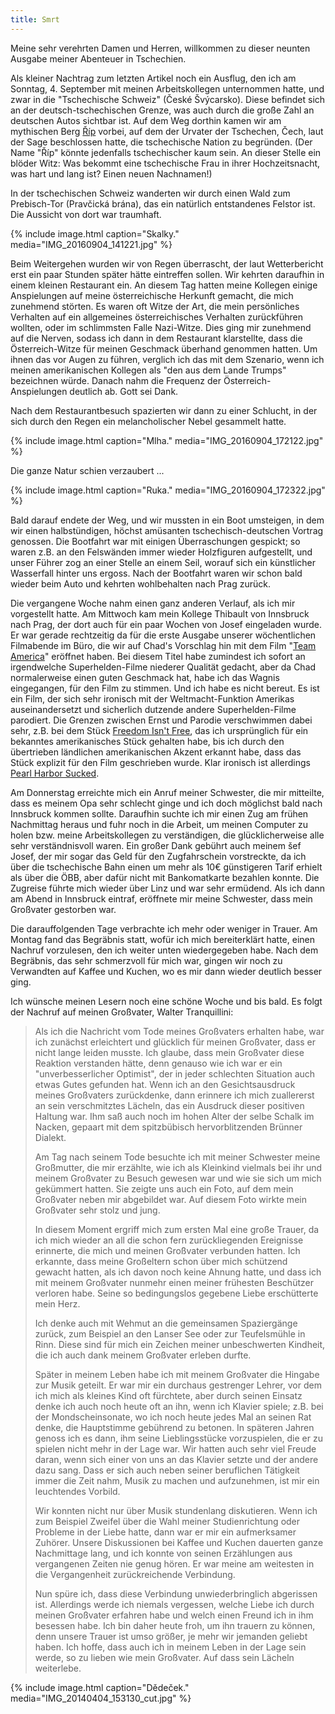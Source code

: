 ```yaml
---
title: Smrt
---
```


Meine sehr verehrten Damen und Herren, willkommen zu dieser
neunten Ausgabe meiner Abenteuer in Tschechien.

Als kleiner Nachtrag zum letzten Artikel noch ein Ausflug,
den ich am Sonntag, 4. September mit meinen Arbeitskollegen
unternommen hatte, und zwar in die "Tschechische Schweiz" (České Švýcarsko).
Diese befindet sich an der deutsch-tschechischen Grenze,
was auch durch die große Zahl an deutschen Autos sichtbar ist.
Auf dem Weg dorthin kamen wir am mythischen Berg [Říp] vorbei,
auf dem der Urvater der Tschechen, Čech, laut der Sage
beschlossen hatte, die tschechische Nation zu begründen.
(Der Name "Říp" könnte jedenfalls tschechischer kaum sein.
An dieser Stelle ein blöder Witz: Was bekommt eine tschechische Frau
in ihrer Hochzeitsnacht, was hart und lang ist? Einen neuen Nachnamen!)

In der tschechischen Schweiz wanderten wir durch einen Wald
zum Prebisch-Tor (Pravčická brána), das ein natürlich entstandenes
Felstor ist. Die Aussicht von dort war traumhaft.

{% include image.html caption="Skalky." media="IMG_20160904_141221.jpg" %}

Beim Weitergehen wurden wir von Regen überrascht,
der laut Wetterbericht erst ein paar Stunden später hätte eintreffen sollen.
Wir kehrten daraufhin in einem kleinen Restaurant ein.
An diesem Tag hatten meine Kollegen einige Anspielungen auf meine
österreichische Herkunft gemacht, die mich zunehmend störten.
Es waren oft Witze der Art, die mein persönliches Verhalten auf ein
allgemeines österreichisches Verhalten zurückführen wollten,
oder im schlimmsten Falle Nazi-Witze.
Dies ging mir zunehmend auf die Nerven, sodass ich dann in dem Restaurant
klarstellte, dass die Österreich-Witze für meinen Geschmack
überhand genommen hatten.
Um ihnen das vor Augen zu führen, verglich ich das mit dem Szenario,
wenn ich meinen amerikanischen Kollegen als "den aus dem Lande Trumps"
bezeichnen würde.
Danach nahm die Frequenz der Österreich-Anspielungen deutlich ab. Gott sei Dank.

Nach dem Restaurantbesuch spazierten wir dann zu einer Schlucht,
in der sich durch den Regen ein melancholischer Nebel gesammelt hatte.

{% include image.html caption="Mlha." media="IMG_20160904_172122.jpg" %}

Die ganze Natur schien verzaubert ...

{% include image.html caption="Ruka." media="IMG_20160904_172322.jpg" %}

Bald darauf endete der Weg, und wir mussten in ein Boot umsteigen,
in dem wir einen halbstündigen, höchst amüsanten
tschechisch-deutschen Vortrag genossen.
Die Bootfahrt war mit einigen Überraschungen gespickt; so waren z.B.
an den Felswänden immer wieder Holzfiguren aufgestellt, und
unser Führer zog an einer Stelle an einem Seil, worauf sich
ein künstlicher Wasserfall hinter uns ergoss.
Nach der Bootfahrt waren wir schon bald wieder beim Auto und kehrten
wohlbehalten nach Prag zurück.

Die vergangene Woche nahm einen ganz anderen Verlauf,
als ich mir vorgestellt hatte.
Am Mittwoch kam mein Kollege Thibault von Innsbruck nach Prag,
der dort auch für ein paar Wochen von Josef eingeladen wurde.
Er war gerade rechtzeitig da für die erste Ausgabe unserer
wöchentlichen Filmabende im Büro, die wir auf Chad's Vorschlag hin
mit dem Film "[Team America]" eröffnet haben.
Bei diesem Titel habe zumindest ich sofort an irgendwelche Superhelden-Filme
niederer Qualität gedacht, aber da Chad normalerweise einen guten Geschmack hat,
habe ich das Wagnis eingegangen, für den Film zu stimmen.
Und ich habe es nicht bereut.
Es ist ein Film, der sich sehr ironisch mit der Weltmacht-Funktion Amerikas
auseinandersetzt und sicherlich dutzende andere Superhelden-Filme parodiert.
Die Grenzen zwischen Ernst und Parodie verschwimmen dabei sehr,
z.B. bei dem Stück [Freedom Isn't Free], das ich ursprünglich für ein
bekanntes amerikanisches Stück gehalten habe, bis ich durch den
übertrieben ländlichen amerikanischen Akzent erkannt habe, dass das Stück
explizit für den Film geschrieben wurde.
Klar ironisch ist allerdings [Pearl Harbor Sucked].

Am Donnerstag erreichte mich ein Anruf meiner Schwester,
die mir mitteilte, dass es meinem Opa sehr schlecht ginge und ich doch
möglichst bald nach Innsbruck kommen sollte.
Daraufhin suchte ich mir einen Zug am frühen Nachmittag heraus
und fuhr noch in die Arbeit, um meinen Computer zu holen bzw.
meine Arbeitskollegen zu verständigen, die glücklicherweise alle sehr
verständnisvoll waren. Ein großer Dank gebührt auch meinem šef Josef,
der mir sogar das Geld für den Zugfahrschein vorstreckte,
da ich über die tschechische Bahn einen um mehr als 10€ günstigeren
Tarif erhielt als über die ÖBB, aber dafür nicht mit Bankomatkarte
bezahlen konnte.
Die Zugreise führte mich wieder über Linz und war sehr ermüdend.
Als ich dann am Abend in Innsbruck eintraf, eröffnete mir meine Schwester,
dass mein Großvater gestorben war.

Die darauffolgenden Tage verbrachte ich mehr oder weniger in Trauer.
Am Montag fand das Begräbnis statt, wofür ich mich bereiterklärt hatte,
einen Nachruf vorzulesen, den ich weiter unten wiedergegeben habe.
Nach dem Begräbnis, das sehr schmerzvoll für mich war,
gingen wir noch zu Verwandten auf Kaffee und Kuchen,
wo es mir dann wieder deutlich besser ging.

Ich wünsche meinen Lesern noch eine schöne Woche und bis bald.
Es folgt der Nachruf auf meinen Großvater, Walter Tranquillini:

> Als ich die Nachricht vom Tode meines Großvaters erhalten habe,
> war ich zunächst erleichtert und glücklich für meinen Großvater,
> dass er nicht lange leiden musste.
> Ich glaube, dass mein Großvater diese Reaktion verstanden hätte,
> denn genauso wie ich war er ein "unverbesserlicher Optimist",
> der in jeder schlechten Situation auch etwas Gutes gefunden hat.
> Wenn ich an den Gesichtsausdruck meines Großvaters zurückdenke,
> dann erinnere ich mich zuallererst an sein verschmitztes Lächeln,
> das ein Ausdruck dieser positiven Haltung war.
> Ihm saß auch noch im hohen Alter der selbe Schalk im Nacken,
> gepaart mit dem spitzbübisch hervorblitzenden Brünner Dialekt.
> 
> Am Tag nach seinem Tode besuchte ich mit meiner Schwester meine Großmutter,
> die mir erzählte, wie ich als Kleinkind vielmals bei ihr und
> meinem Großvater zu Besuch gewesen war und wie sie sich um mich gekümmert hatten.
> Sie zeigte uns auch ein Foto, auf dem mein Großvater neben mir abgebildet war.
> Auf diesem Foto wirkte mein Großvater sehr stolz und jung.
> 
> In diesem Moment ergriff mich zum ersten Mal eine große Trauer,
> da ich mich wieder an all die schon fern zurückliegenden Ereignisse erinnerte,
> die mich und meinen Großvater verbunden hatten.
> Ich erkannte, dass meine Großeltern schon über mich schützend gewacht hatten,
> als ich davon noch keine Ahnung hatte, und dass ich mit meinem Großvater nunmehr
> einen meiner frühesten Beschützer verloren habe.
> Seine so bedingungslos gegebene Liebe erschütterte mein Herz.
> 
> Ich denke auch mit Wehmut an die gemeinsamen Spaziergänge zurück,
> zum Beispiel an den Lanser See oder zur Teufelsmühle in Rinn.
> Diese sind für mich ein Zeichen meiner unbeschwerten Kindheit,
> die ich auch dank meinem Großvater erleben durfte.
> 
> Später in meinem Leben habe ich mit meinem Großvater die Hingabe zur Musik
> geteilt. Er war mir ein durchaus gestrenger Lehrer, vor dem ich mich als
> kleines Kind oft fürchtete, aber durch seinen Einsatz denke ich auch noch heute
> oft an ihn, wenn ich Klavier spiele; z.B. bei der Mondscheinsonate,
> wo ich noch heute jedes Mal an seinen Rat denke,
> die Hauptstimme gebührend zu betonen.
> In späteren Jahren genoss ich es dann, ihm seine Lieblingsstücke vorzuspielen,
> die er zu spielen nicht mehr in der Lage war.
> Wir hatten auch sehr viel Freude daran, wenn sich einer von uns an das Klavier
> setzte und der andere dazu sang.
> Dass er sich auch neben seiner beruflichen Tätigkeit immer die Zeit nahm,
> Musik zu machen und aufzunehmen, ist mir ein leuchtendes Vorbild.
> 
> Wir konnten nicht nur über Musik stundenlang diskutieren.
> Wenn ich zum Beispiel Zweifel über die Wahl meiner Studienrichtung
> oder Probleme in der Liebe hatte, dann war er mir ein aufmerksamer Zuhörer.
> Unsere Diskussionen bei Kaffee und Kuchen dauerten ganze Nachmittage lang,
> und ich konnte von seinen Erzählungen aus vergangenen Zeiten nie genug hören.
> Er war meine am weitesten in die Vergangenheit zurückreichende Verbindung.
> 
> Nun spüre ich, dass diese Verbindung unwiederbringlich abgerissen ist.
> Allerdings werde ich niemals vergessen, welche Liebe ich durch meinen Großvater
> erfahren habe und welch einen Freund ich in ihm besessen habe.
> Ich bin daher heute froh, um ihn trauern zu können,
> denn unsere Trauer ist umso größer, je mehr wir jemanden geliebt haben.
> Ich hoffe, dass auch ich in meinem Leben in der Lage sein werde,
> so zu lieben wie mein Großvater. Auf dass sein Lächeln weiterlebe.

{% include image.html caption="Dědeček." media="IMG_20140404_153130_cut.jpg" %}

[Říp]: https://de.wikipedia.org/wiki/%C5%98%C3%ADp
[Team America]: https://en.wikipedia.org/wiki/Team_America:_World_Police
[Freedom Isn't Free]: https://www.youtube.com/watch?v=BVkTmnJkAN8
[Pearl Harbor Sucked]: https://www.youtube.com/watch?v=SsPrQgTO0HU
